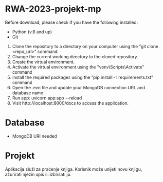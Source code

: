 # RWA-2023-projekt-mp

Before download, please check if you have the following installed:
- Python (v.9 and up)
- Git

1. Clone the repository to a directory on your computer using the "git clone <repo_url>" command
2. Change the current working directory to the cloned repository.
3. Create the virtual environment.
4. Activate the virtual environment using the "venv\Scripts\Activate" command
5. Install the required packages using the "pip install -r requirements.txt" command
6. Open the .evn file and update your MongoDB connection URL and database name
7. Run app: uvicorn app:app --reload
8. Visit http://localhost:8000/docs to access the application.

# Database
- MongoDB URI needed

# Projekt
Aplikacija služi za praćenje knjiga. Korisnik može unijeti novu knjigu, ažurirati njezin opis ili izbrisati ju. 
